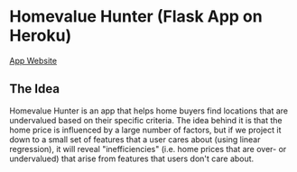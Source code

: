 # Homevalue Hunter (Flask App on Heroku)

[App Website](http://homevalue-hunter.herokuapp.com/)

## The Idea
Homevalue Hunter is an app that helps home buyers find locations that are undervalued based on their specific criteria. The idea behind it is that the home price is influenced by a large number of factors, but if we project it down to a small set of features that a user cares about (using linear regression), it will reveal "inefficiencies" (i.e. home prices that are over- or undervalued) that arise from features that users don't care about.
